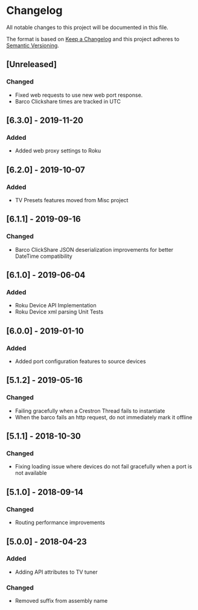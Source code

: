 # Changelog
All notable changes to this project will be documented in this file.

The format is based on [Keep a Changelog](http://keepachangelog.com/en/1.0.0/)
and this project adheres to [Semantic Versioning](http://semver.org/spec/v2.0.0.html).

## [Unreleased]

### Changed
 - Fixed web requests to use new web port response.
 - Barco Clickshare times are tracked in UTC

## [6.3.0] - 2019-11-20
### Added
 - Added web proxy settings to Roku

## [6.2.0] - 2019-10-07
### Added
 - TV Presets features moved from Misc project

## [6.1.1] - 2019-09-16
### Changed
 - Barco ClickShare JSON deserialization improvements for better DateTime compatibility

## [6.1.0] - 2019-06-04
### Added
 - Roku Device API Implementation
 - Roku Device xml parsing Unit Tests

## [6.0.0] - 2019-01-10
### Added
 - Added port configuration features to source devices

## [5.1.2] - 2019-05-16
### Changed
 - Failing gracefully when a Crestron Thread fails to instantiate
 - When the barco fails an http request, do not immediately mark it offline

## [5.1.1] - 2018-10-30
### Changed
 - Fixing loading issue where devices do not fail gracefully when a port is not available

## [5.1.0] - 2018-09-14
### Changed
 - Routing performance improvements

## [5.0.0] - 2018-04-23
### Added
 - Adding API attributes to TV tuner

### Changed
 - Removed suffix from assembly name
